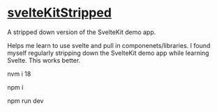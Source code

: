 # [svelteKitStripped](https://sveltekitstripped.netlify.app)
A stripped down version of the SvelteKit demo app.

Helps me learn to use svelte and pull in componenets/libraries. I found myself regularly stripping down the SvelteKit demo app while learning Svelte. This works better.

nvm i 18

npm i

npm run dev

